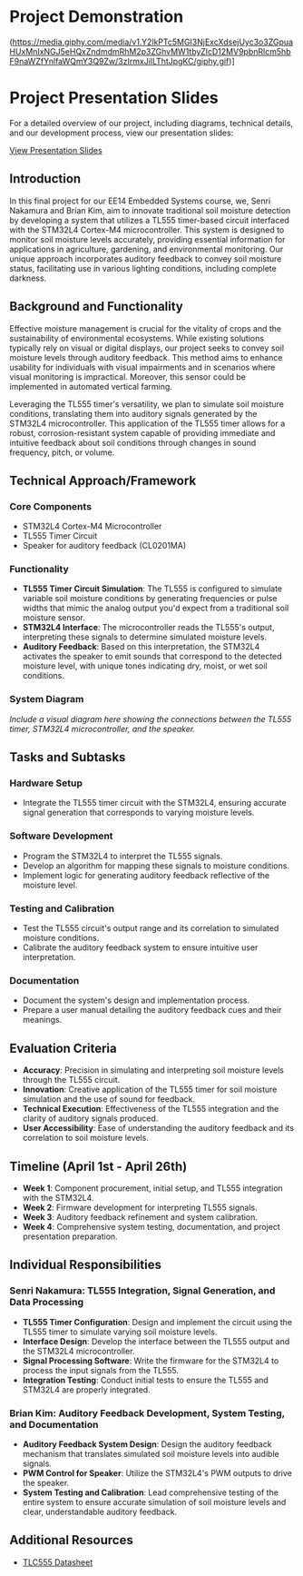 # Project Demonstration

(https://media.giphy.com/media/v1.Y2lkPTc5MGI3NjExcXdsejUyc3o3ZGpuaHUxMnIxNGJ5eHQxZndmdmRhM2p3ZGhvMW1tbyZlcD12MV9pbnRlcm5hbF9naWZfYnlfaWQmY3Q9Zw/3zIrmxJilLThtJpgKC/giphy.gif)]

# Project Presentation Slides
For a detailed overview of our project, including diagrams, technical details, and our development process, view our presentation slides:

[View Presentation Slides](https://link-to-your-slides.com)

## Introduction
In this final project for our EE14 Embedded Systems course, we, Senri Nakamura and Brian Kim, aim to innovate traditional soil moisture detection by developing a system that utilizes a TL555 timer-based circuit interfaced with the STM32L4 Cortex-M4 microcontroller. This system is designed to monitor soil moisture levels accurately, providing essential information for applications in agriculture, gardening, and environmental monitoring. Our unique approach incorporates auditory feedback to convey soil moisture status, facilitating use in various lighting conditions, including complete darkness.

## Background and Functionality
Effective moisture management is crucial for the vitality of crops and the sustainability of environmental ecosystems. While existing solutions typically rely on visual or digital displays, our project seeks to convey soil moisture levels through auditory feedback. This method aims to enhance usability for individuals with visual impairments and in scenarios where visual monitoring is impractical. Moreover, this sensor could be implemented in automated vertical farming.

Leveraging the TL555 timer's versatility, we plan to simulate soil moisture conditions, translating them into auditory signals generated by the STM32L4 microcontroller. This application of the TL555 timer allows for a robust, corrosion-resistant system capable of providing immediate and intuitive feedback about soil conditions through changes in sound frequency, pitch, or volume.

## Technical Approach/Framework

### Core Components
- STM32L4 Cortex-M4 Microcontroller
- TL555 Timer Circuit
- Speaker for auditory feedback (CL0201MA)

### Functionality
- **TL555 Timer Circuit Simulation**: The TL555 is configured to simulate variable soil moisture conditions by generating frequencies or pulse widths that mimic the analog output you'd expect from a traditional soil moisture sensor.
- **STM32L4 Interface**: The microcontroller reads the TL555's output, interpreting these signals to determine simulated moisture levels.
- **Auditory Feedback**: Based on this interpretation, the STM32L4 activates the speaker to emit sounds that correspond to the detected moisture level, with unique tones indicating dry, moist, or wet soil conditions.

### System Diagram
*Include a visual diagram here showing the connections between the TL555 timer, STM32L4 microcontroller, and the speaker.*

## Tasks and Subtasks

### Hardware Setup
- Integrate the TL555 timer circuit with the STM32L4, ensuring accurate signal generation that corresponds to varying moisture levels.

### Software Development
- Program the STM32L4 to interpret the TL555 signals.
- Develop an algorithm for mapping these signals to moisture conditions.
- Implement logic for generating auditory feedback reflective of the moisture level.

### Testing and Calibration
- Test the TL555 circuit's output range and its correlation to simulated moisture conditions.
- Calibrate the auditory feedback system to ensure intuitive user interpretation.

### Documentation
- Document the system's design and implementation process.
- Prepare a user manual detailing the auditory feedback cues and their meanings.

## Evaluation Criteria
- **Accuracy**: Precision in simulating and interpreting soil moisture levels through the TL555 circuit.
- **Innovation**: Creative application of the TL555 timer for soil moisture simulation and the use of sound for feedback.
- **Technical Execution**: Effectiveness of the TL555 integration and the clarity of auditory signals produced.
- **User Accessibility**: Ease of understanding the auditory feedback and its correlation to soil moisture levels.

## Timeline (April 1st - April 26th)
- **Week 1**: Component procurement, initial setup, and TL555 integration with the STM32L4.
- **Week 2**: Firmware development for interpreting TL555 signals.
- **Week 3**: Auditory feedback refinement and system calibration.
- **Week 4**: Comprehensive system testing, documentation, and project presentation preparation.

## Individual Responsibilities

### Senri Nakamura: TL555 Integration, Signal Generation, and Data Processing
- **TL555 Timer Configuration**: Design and implement the circuit using the TL555 timer to simulate varying soil moisture levels.
- **Interface Design**: Develop the interface between the TL555 output and the STM32L4 microcontroller.
- **Signal Processing Software**: Write the firmware for the STM32L4 to process the input signals from the TL555.
- **Integration Testing**: Conduct initial tests to ensure the TL555 and STM32L4 are properly integrated.

### Brian Kim: Auditory Feedback Development, System Testing, and Documentation
- **Auditory Feedback System Design**: Design the auditory feedback mechanism that translates simulated soil moisture levels into audible signals.
- **PWM Control for Speaker**: Utilize the STM32L4's PWM outputs to drive the speaker.
- **System Testing and Calibration**: Lead comprehensive testing of the entire system to ensure accurate simulation of soil moisture levels and clear, understandable auditory feedback.

## Additional Resources
- [TLC555 Datasheet](https://www.ti.com/lit/ds/symlink/tlc555.pdf)
